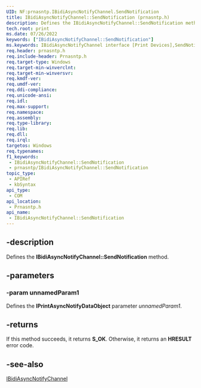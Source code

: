 ```yaml
---
UID: NF:prnasntp.IBidiAsyncNotifyChannel.SendNotification
title: IBidiAsyncNotifyChannel::SendNotification (prnasntp.h)
description: Defines the IBidiAsyncNotifyChannel::SendNotification method.
tech.root: print
ms.date: 07/26/2022
keywords: ["IBidiAsyncNotifyChannel::SendNotification"]
ms.keywords: IBidiAsyncNotifyChannel interface [Print Devices],SendNotification method, IBidiAsyncNotifyChannel.SendNotification, IBidiAsyncNotifyChannel::SendNotification, SendNotification, SendNotification method [Print Devices], SendNotification method [Print Devices],IBidiAsyncNotifyChannel interface, print.ibidiasyncnotifychannel_sendnotification, prnasntp/IBidiAsyncNotifyChannel::SendNotification
req.header: prnasntp.h
req.include-header: Prnasntp.h
req.target-type: Windows
req.target-min-winverclnt: 
req.target-min-winversvr: 
req.kmdf-ver: 
req.umdf-ver: 
req.ddi-compliance: 
req.unicode-ansi: 
req.idl: 
req.max-support: 
req.namespace: 
req.assembly: 
req.type-library: 
req.lib: 
req.dll: 
req.irql: 
targetos: Windows
req.typenames: 
f1_keywords:
 - IBidiAsyncNotifyChannel::SendNotification
 - prnasntp/IBidiAsyncNotifyChannel::SendNotification
topic_type:
 - APIRef
 - kbSyntax
api_type:
 - COM
api_location:
 - Prnasntp.h
api_name:
 - IBidiAsyncNotifyChannel::SendNotification
---
```



## -description

Defines the **IBidiAsyncNotifyChannel::SendNotification** method.

## -parameters

### -param unnamedParam1

Defines the **IPrintAsyncNotifyDataObject** parameter *unnamedParam1*.

## -returns

If this method succeeds, it returns **S_OK**. Otherwise, it returns an **HRESULT** error code.

## -see-also

[IBidiAsyncNotifyChannel](./nn-prnasntp-ibidiasyncnotifychannel.md)
